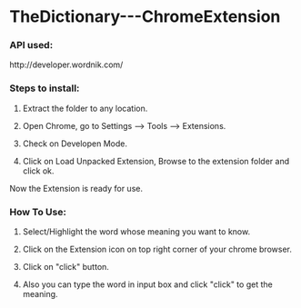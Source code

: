 TheDictionary---ChromeExtension
===============================

<h3>API used:</h3>
http://developer.wordnik.com/


<h3>Steps to install:</h3>

1. Extract the folder to any location.

2. Open Chrome, go to Settings --> Tools --> Extensions.

3. Check on Developen Mode.

4. Click on Load Unpacked Extension, Browse to the extension folder and click ok.

Now the Extension is ready for use.


<h3>How To Use:</h3>

1. Select/Highlight the word whose meaning you want to know.

2. Click on the Extension icon on top right corner of your chrome browser.

3. Click on "click" button.

4. Also you can type the word in input box and click "click" to get the meaning.


